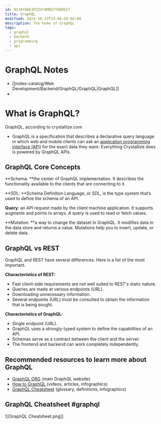 ```yaml
---
id: 01JAYA0E3PZ2VY4MNZYTADDE57
title: GraphQL
modified: 2024-10-23T23:46:58-04:00
description: The home of GraphQL
tags:
  - graphql
  - backend
  - programming
  - api
---
```

# GraphQL Notes
- [[notes-catalog/Web Development/Backend/GraphQL/GraphQL|GraphQL]]
- 


# What is GraphQL? 

GraphQL, according to crystallize.com

- GraphQL is a specification that describes a declarative query language in which web and mobile clients can ask an [application programming interface (API)](https://crystallize.com/learn/concepts/api) for the exact data they want. Everything Crystallize does is powered by GraphQL APIs.

## GraphQL Core Concepts

**Schema: **the center of GraphQL implementation. It describes the functionality available to the clients that are connecting to it.

**SDL: **Schema Definition Language, or SDL, is the type system that’s used to define the schema of an API.

**Query**: an API request made by the client machine application. It supports augments and points to arrays. A query is used to read or fetch values.

**Mutation: **a way to change the dataset in GraphQL. It modifies data in the data store and returns a value. Mutations help you to insert, update, or delete data.

## GraphQL vs REST

GraphQL and REST have several differences. Here is a list of the most important. 

**Characteristics of REST:**

* Fast client-side requirements are not well suited to REST's static nature.
* Queries are made at various endpoints (URL).
* Downloading unnecessary information.
* Several endpoints (URL) must be consulted to obtain the information that is being sought.

**Characteristics of GraphQL:**

* Single endpoint (URL).
* GraphQL uses a strongly-typed system to define the capabilities of an API.
* Schemas serve as a contract between the client and the server.
* The frontend and backend can work completely independently.

## [](https://crystallize.com/learn/developer-guides/api-overview/what-is-graphql#recommended-resources-to-learn-more-about-graphql)Recommended resources to learn more about GraphQL

* [GraphQL ORG](https://graphql.org/) (main GraphQL website)
* [How to GraphQL](https://www.howtographql.com/) (videos, articles, infographics)
* [GraphQL Cheatsheet](https://raw.githubusercontent.com/sogko/graphql-shorthand-notation-cheat-sheet/master/graphql-shorthand-notation-cheat-sheet.png) (glossary, definitions, infographics)


## GraphQL Cheatsheet #graphql 

![[GraphQL Cheatsheet.png]]